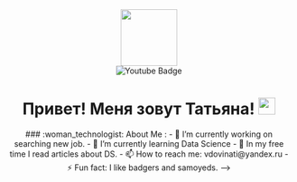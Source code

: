 <div id="header" align="center">
  <img src="https://media.giphy.com/media/M9gbBd9nbDrOTu1Mqx/giphy.gif" width="100"/>
<div id="badges">
  <img src="https://img.shields.io/badge/YouTube-red?style=for-the-badge&logo=youtube&logoColor=white" alt="Youtube Badge"/>
</div>
  <h1>
  Привет! Меня зовут Татьяна!
  <img src="https://media.giphy.com/media/hvRJCLFzcasrR4ia7z/giphy.gif" width="30px"/>
</h1>
  ### :woman_technologist: About Me :
- 🔭 I’m currently working on searching new job.
- 🌱 I’m currently learning Data Science
- 👯 In my free time I read articles about DS.
- 📫 How to reach me: vdovinati@yandex.ru
- ⚡ Fun fact: I like badgers and samoyeds.
-->
